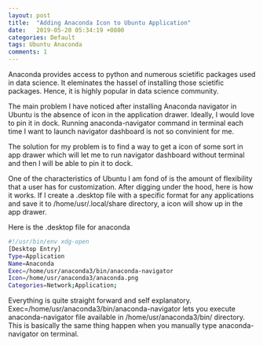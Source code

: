 ```yaml
---
layout: post
title:  "Adding Anaconda Icon to Ubuntu Application"
date:   2019-05-20 05:34:19 +0800
categories: Default
tags: Ubuntu Anaconda
comments: 1
---
```

Anaconda provides access to python and numerous scietific packages used in data science. It eleminates the hassel of installing those scietific packages. Hence, it is highly popular in data science community.

The main problem I have noticed after installing Anaconda navigator in Ubuntu is the absence of icon in the application drawer. Ideally, I would love to pin it in dock. Running anaconda-navigator command in terminal each time I want to launch navigator dashboard is not so convinient for me.

The solution for my problem is to find a way to get a icon of some sort in app drawer which will let me to run navigator dashboard without terminal and then I will be able to pin it to dock.

One of the characteristics of Ubuntu I am fond of is the amount of flexibility that a user has for customization. After digging under the hood, here is how it works. If I create a .desktop file with a specific format for any applications and save it to /home/usr/.local/share directory, a icon will show up in the app drawer.

Here is the .desktop file for anaconda
```bash
#!/usr/bin/env xdg-open
[Desktop Entry]
Type=Application
Name=Anaconda
Exec=/home/usr/anaconda3/bin/anaconda-navigator
Icon=/home/usr/anaconda3/anaconda.png
Categories=Network;Application;
```
Everything is quite straight forward and self explanatory.
Exec=/home/usr/anaconda3/bin/anaconda-navigator lets you execute anaconda-navigator file available in /home/usr/anaconda3/bin/ directory. This is basically the same thing happen when you manually type anaconda-navigator on terminal.

